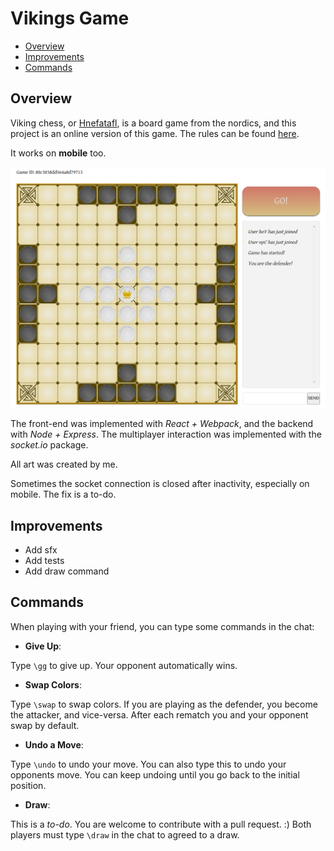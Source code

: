 
# Vikings Game

- [Overview](#Overview)
- [Improvements](#Improvements)
- [Commands](#Commands)

## Overview

Viking chess, or [Hnefatafl](https://en.wikipedia.org/wiki/Tafl_games), is a board game from the nordics, and this project is an online version of this game. The rules can be found [here](https://www.fetlar.org/assets/files/hnefatafl-rules-02-09-2012.pdf).

It works on **mobile** too.

![](game_print.png)

The front-end was implemented with *React + Webpack*, and the backend with *Node + Express*. The multiplayer interaction was implemented with the *socket.io* package.

All art was created by me.

Sometimes the socket connection is closed after inactivity, especially on mobile. The fix is a to-do.

## Improvements

- Add sfx
- Add tests
- Add draw command

## Commands

When playing with your friend, you can type some commands in the chat:

- **Give Up**: 

Type `\gg` to give up. Your opponent automatically wins.

- **Swap Colors**: 

Type `\swap` to swap colors. If you are playing as the defender, you become the attacker, and vice-versa. After each rematch you and your opponent swap by default.

- **Undo a Move**: 

Type `\undo` to undo your move. You can also type this to undo your opponents move. You can keep undoing until you go back to the initial position. 

- **Draw**: 

This is a *to-do*. You are welcome to contribute with a pull request. :)
Both players must type `\draw` in the chat to agreed to a draw. 
